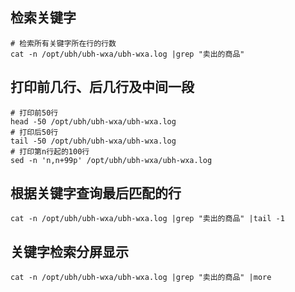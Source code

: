 ## 检索关键字
```shell
# 检索所有关键字所在行的行数
cat -n /opt/ubh/ubh-wxa/ubh-wxa.log |grep "卖出的商品"
```

## 打印前几行、后几行及中间一段
```shell
# 打印前50行
head -50 /opt/ubh/ubh-wxa/ubh-wxa.log
# 打印后50行
tail -50 /opt/ubh/ubh-wxa/ubh-wxa.log
# 打印第n行起的100行
sed -n 'n,n+99p' /opt/ubh/ubh-wxa/ubh-wxa.log
```

## 根据关键字查询最后匹配的行
```shell
cat -n /opt/ubh/ubh-wxa/ubh-wxa.log |grep "卖出的商品" |tail -1
```

## 关键字检索分屏显示
```shell
cat -n /opt/ubh/ubh-wxa/ubh-wxa.log |grep "卖出的商品" |more
```
